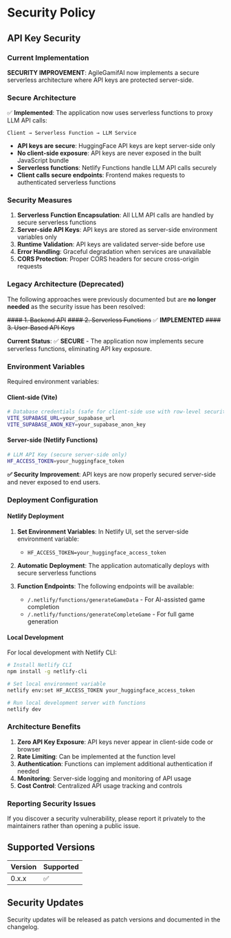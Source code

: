 # Security Policy

## API Key Security

### Current Implementation

**SECURITY IMPROVEMENT**: AgileGamifAI now implements a secure serverless architecture where API keys are protected server-side.

### Secure Architecture

✅ **Implemented**: The application now uses serverless functions to proxy LLM API calls:

```
Client → Serverless Function → LLM Service
```

- **API keys are secure**: HuggingFace API keys are kept server-side only
- **No client-side exposure**: API keys are never exposed in the built JavaScript bundle
- **Serverless functions**: Netlify Functions handle LLM API calls securely
- **Client calls secure endpoints**: Frontend makes requests to authenticated serverless functions

### Security Measures

1. **Serverless Function Encapsulation**: All LLM API calls are handled by secure serverless functions
2. **Server-side API Keys**: API keys are stored as server-side environment variables only
3. **Runtime Validation**: API keys are validated server-side before use
4. **Error Handling**: Graceful degradation when services are unavailable
5. **CORS Protection**: Proper CORS headers for secure cross-origin requests

### Legacy Architecture (Deprecated)

The following approaches were previously documented but are **no longer needed** as the security issue has been resolved:

~~#### 1. Backend API~~
~~#### 2. Serverless Functions~~ ✅ **IMPLEMENTED**
~~#### 3. User-Based API Keys~~

**Current Status**: ✅ **SECURE** - The application now implements secure serverless functions, eliminating API key exposure.

### Environment Variables

Required environment variables:

#### Client-side (Vite)
```bash
# Database credentials (safe for client-side use with row-level security)
VITE_SUPABASE_URL=your_supabase_url
VITE_SUPABASE_ANON_KEY=your_supabase_anon_key
```

#### Server-side (Netlify Functions)
```bash
# LLM API Key (secure server-side only)
HF_ACCESS_TOKEN=your_huggingface_token
```

**✅ Security Improvement**: API keys are now properly secured server-side and never exposed to end users.

### Deployment Configuration

#### Netlify Deployment

1. **Set Environment Variables**: In Netlify UI, set the server-side environment variable:
   - `HF_ACCESS_TOKEN=your_huggingface_access_token`

2. **Automatic Deployment**: The application automatically deploys with secure serverless functions

3. **Function Endpoints**: The following endpoints will be available:
   - `/.netlify/functions/generateGameData` - For AI-assisted game completion
   - `/.netlify/functions/generateCompleteGame` - For full game generation

#### Local Development

For local development with Netlify CLI:

```bash
# Install Netlify CLI
npm install -g netlify-cli

# Set local environment variable
netlify env:set HF_ACCESS_TOKEN your_huggingface_access_token

# Run local development server with functions
netlify dev
```

### Architecture Benefits

1. **Zero API Key Exposure**: API keys never appear in client-side code or browser
2. **Rate Limiting**: Can be implemented at the function level
3. **Authentication**: Functions can implement additional authentication if needed
4. **Monitoring**: Server-side logging and monitoring of API usage
5. **Cost Control**: Centralized API usage tracking and controls

### Reporting Security Issues

If you discover a security vulnerability, please report it privately to the maintainers rather than opening a public issue.

## Supported Versions

| Version | Supported          |
| ------- | ------------------ |
| 0.x.x   | :white_check_mark: |

## Security Updates

Security updates will be released as patch versions and documented in the changelog.